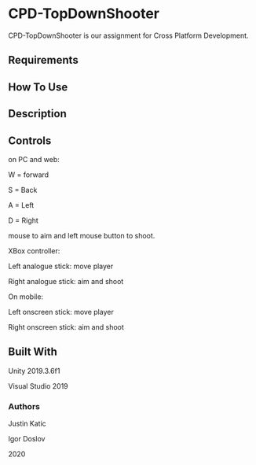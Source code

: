 # CPD-TopDownShooter

CPD-TopDownShooter is our assignment for Cross Platform Development.

## Requirements



## How To Use


## Description



## Controls
on PC and web:

W = forward

S = Back

A = Left

D = Right

mouse to aim and left mouse button to shoot.

XBox controller:

Left analogue stick: move player

Right analogue stick: aim and shoot

On mobile:

Left onscreen stick: move player

Right onscreen stick: aim and shoot

## Built With
Unity 2019.3.6f1

Visual Studio 2019

### Authors
Justin Katic

Igor Doslov

2020